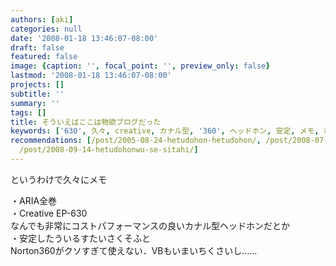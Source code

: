 ```yaml
---
authors: [aki]
categories: null
date: '2008-01-18 13:46:07-08:00'
draft: false
featured: false
image: {caption: '', focal_point: '', preview_only: false}
lastmod: '2008-01-18 13:46:07-08:00'
projects: []
subtitle: ''
summary: ''
tags: []
title: そういえばここは物欲ブログだった
keywords: ['630', 久々, creative, カナル型, '360', ヘッドホン, 安定, メモ, わけ, 良い]
recommendations: [/post/2005-08-24-hetudohon-hetudohon/, /post/2008-07-09-press-startdang-xuan-simasita/,
  /post/2008-09-14-hetudohonwu-se-sitahi/]
---
```


というわけで久々にメモ  
  
・ARIA全巻  
・Creative EP-630  
なんでも非常にコストパフォーマンスの良いカナル型ヘッドホンだとか  
・安定したういるすたいさくそふと  
Norton360がクソすぎて使えない．VBもいまいちくさいし……